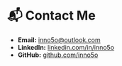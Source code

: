 # 📬 Contact Me

- **Email:** inno5o@outlook.com
- **LinkedIn:** [linkedin.com/in/inno5o](https://linkedin.com/in/inno5o)  
- **GitHub:** [github.com/inno5o](https://github.com/inno5o/inno5o)
